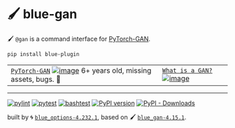 # 🖌️ blue-gan

🖌️ `@gan` is a command interface for [PyTorch-GAN](https://github.com/eriklindernoren/PyTorch-GAN).

```bash
pip install blue-plugin
```

|   |   |
| --- | --- |
| [`PyTorch-GAN`](./blue_gan/docs/PyTorch_GAN.md) [![image](https://github.com/eriklindernoren/PyTorch-GAN/raw/master/assets/logo.png)](./blue_gan/docs/PyTorch_GAN.md) 6+ years old, missing assets, bugs. 🛑 | [`What is a GAN?`](https://aws.amazon.com/what-is/gan/) [![image](https://d2908q01vomqb2.cloudfront.net/f1f836cb4ea6efb2a0b1b99f41ad8b103eff4b59/2021/11/11/ML-6149-image025.jpg)](https://aws.amazon.com/what-is/gan/)  |

---


[![pylint](https://github.com/kamangir/blue-gan/actions/workflows/pylint.yml/badge.svg)](https://github.com/kamangir/blue-gan/actions/workflows/pylint.yml) [![pytest](https://github.com/kamangir/blue-gan/actions/workflows/pytest.yml/badge.svg)](https://github.com/kamangir/blue-gan/actions/workflows/pytest.yml) [![bashtest](https://github.com/kamangir/blue-gan/actions/workflows/bashtest.yml/badge.svg)](https://github.com/kamangir/blue-gan/actions/workflows/bashtest.yml) [![PyPI version](https://img.shields.io/pypi/v/blue-gan.svg)](https://pypi.org/project/blue-gan/) [![PyPI - Downloads](https://img.shields.io/pypi/dd/blue-gan)](https://pypistats.org/packages/blue-gan)

built by 🌀 [`blue_options-4.232.1`](https://github.com/kamangir/awesome-bash-cli), based on 🖌️ [`blue_gan-4.15.1`](https://github.com/kamangir/blue-gan).
